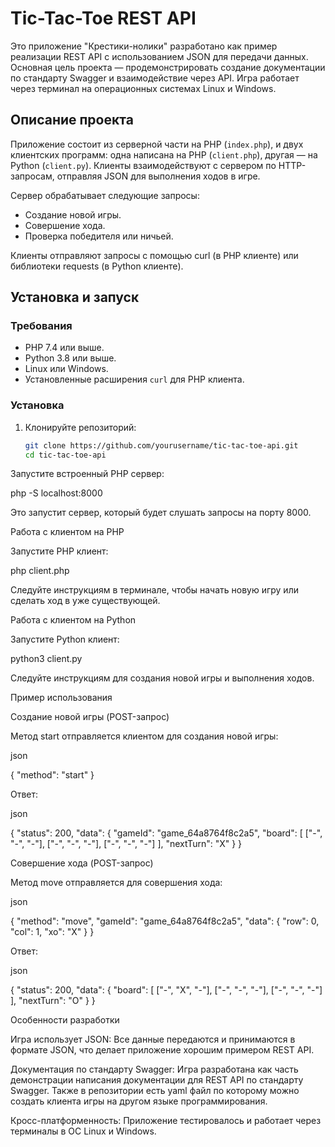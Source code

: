 # Tic-Tac-Toe REST API

Это приложение "Крестики-нолики" разработано как пример реализации REST API с использованием JSON для передачи данных. Основная цель проекта — продемонстрировать создание документации по стандарту Swagger и взаимодействие через API. Игра работает через терминал на операционных системах Linux и Windows.

## Описание проекта

Приложение состоит из серверной части на PHP (`index.php`), и двух клиентских программ: одна написана на PHP (`client.php`), другая — на Python (`client.py`). Клиенты взаимодействуют с сервером по HTTP-запросам, отправляя JSON для выполнения ходов в игре.

Сервер обрабатывает следующие запросы:
- Создание новой игры.
- Совершение хода.
- Проверка победителя или ничьей.

Клиенты отправляют запросы с помощью curl (в PHP клиенте) или библиотеки requests (в Python клиенте).

## Установка и запуск

### Требования
- PHP 7.4 или выше.
- Python 3.8 или выше.
- Linux или Windows.
- Установленные расширения `curl` для PHP клиента.

### Установка

1. Клонируйте репозиторий:
   ```bash
   git clone https://github.com/yourusername/tic-tac-toe-api.git
   cd tic-tac-toe-api
Запустите встроенный PHP сервер:

php -S localhost:8000

Это запустит сервер, который будет слушать запросы на порту 8000.

Работа с клиентом на PHP

Запустите PHP клиент:

php client.php

Следуйте инструкциям в терминале, чтобы начать новую игру или сделать ход в уже существующей.

Работа с клиентом на Python

Запустите Python клиент:

python3 client.py

Следуйте инструкциям для создания новой игры и выполнения ходов.

Пример использования

Создание новой игры (POST-запрос)

Метод start отправляется клиентом для создания новой игры:

json

{
  "method": "start"
}

Ответ:

json

{
  "status": 200,
  "data": {
    "gameId": "game_64a8764f8c2a5",
    "board": [
      ["-", "-", "-"],
      ["-", "-", "-"],
      ["-", "-", "-"]
    ],
    "nextTurn": "X"
  }
}

Совершение хода (POST-запрос)

Метод move отправляется для совершения хода:

json

{
  "method": "move",
  "gameId": "game_64a8764f8c2a5",
  "data": {
    "row": 0,
    "col": 1,
    "xo": "X"
  }
}

Ответ:

json

{
  "status": 200,
  "data": {
    "board": [
      ["-", "X", "-"],
      ["-", "-", "-"],
      ["-", "-", "-"]
    ],
    "nextTurn": "O"
  }
}

Особенности разработки

Игра использует JSON: Все данные передаются и принимаются в формате JSON, что делает приложение хорошим примером REST API.

Документация по стандарту Swagger: Игра разработана как часть демонстрации написания документации для REST API по стандарту Swagger. Также в репозитории есть yaml файл по которому можно создать клиента игры на другом языке программирования.

Кросс-платформенность: Приложение тестировалось и работает через терминалы в ОС Linux и Windows.
